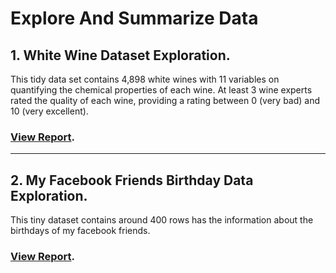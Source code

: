 # Explore And Summarize Data

## 1. White Wine Dataset Exploration.
This tidy data set contains 4,898 white wines with 11 variables on quantifying the chemical properties of each wine. At least 3 wine experts rated the quality of each wine, providing a rating between 0 (very bad) and 10 (very excellent).

### [View Report](https://htmlpreview.github.io/?https://github.com/chaitanya6761/Udacity-Data-Analyst-Nano-Degree/blob/master/P4%20Explore%20And%20Summarize%20Data/EDA_PROJECT_WINE_DATA_EXPLORATION/WhiteWineDataExploration.html).

***

## 2. My Facebook Friends Birthday Data Exploration.
This tiny dataset contains around 400 rows has the information about the birthdays of my facebook friends.

### [View Report](http://htmlpreview.github.io/?https://github.com/chaitanya6761/Udacity-Data-Analyst-Nano-Degree/blob/master/P4%20Explore%20And%20Summarize%20Data/Exploring%20Facebook%20Birthdays/FbBirthdayDataAnalysis.html).


